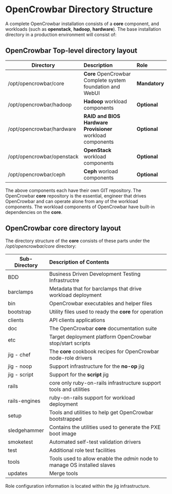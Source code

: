 # OpenCrowbar Directory Structure
A complete OpenCrowbar installation consists of a **core** component, and workloads (such as **openstack**, **hadoop**, **hardware**).  The base installation directory in a production environment will consist of:

## OpenCrowbar Top-level directory layout
| **Directory** | **Description** | **Role** |
|----------------------------|:-----------------------------------------------------------|:--------------|
| /opt/opencrowbar/core | **Core** OpenCrowbar Complete system foundation and WebUI | __Mandatory__ |
| /opt/opencrowbar/hadoop | **Hadoop** workload components | __Optional__  |
| /opt/opencrowbar/hardware | **RAID and BIOS Hardware Provisioner** workload components | __Optional__  |
| /opt/opencrowbar/openstack | **OpenStack** workload components | __Optional__  |
| /opt/opencrowbar/ceph | **Ceph** worload components | __Optional__  |

The above components each have their own GIT repository. The OpenCrowbar **core** repository is the essential, engineer that drives OpenCrowbar and can operate alone from any of the workload components.  The workload components of OpenCrowbar have built-in dependencies on the **core**.

## OpenCrowbar core directory layout
The directory structure of the **core** consists of these parts under the _/opt/opencrowbar/core_ directory:

| Sub-Directory | Description of Contents |
|-------------------|:--------------------------------------------------------------|
| BDD | Business Driven Development Testing Infrastructre |
| barclamps | Metadata that for barclamps that drive workload deployment |
| bin | OpenCrowbar executables and helper files |
| bootstrap | Utility files used to ready the **core** for operation |
| clients | API clients applications |
| doc | The OpenCrowbar **core** documentation suite |
| etc | Target deployment platform OpenCrowbar stop/start scripts |
| jig - chef | The **core** cookbook recipes for OpenCrowbar node-role drivers |
| jig - noop | Support infrastructure for the __no-op__ jig |
| jig - script | Support for the __script__ jig |
| rails | core only ruby-on-rails infrastructure support tools and utilities |
| rails-engines | ruby-on-rails support for workload deployment |
| setup | Tools and utilities to help get OpenCrowbar bootstrapped |
| sledgehammer | Contains the utilities used to generate the PXE boot image |
| smoketest | Automated self-test validation drivers |
| test | Additional role test facilities |
| tools | Tools used to allow enable the *admin* node to manage OS installed slaves |
| updates | Merge tools |

Role configuration information is located within the jig infrastructure.
